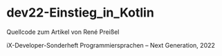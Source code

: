 # dev22-Einstieg_in_Kotlin

Quellcode zum Artikel von René Preißel

iX-Developer-Sonderheft Programmiersprachen – Next Generation, 2022
